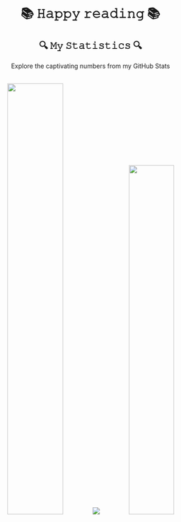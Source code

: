<body>
  <div align="center">
    <h1> 📚 𝙷𝚊𝚙𝚙𝚢 𝚛𝚎𝚊𝚍𝚒𝚗𝚐 📚 </h1>
  </div>
  
  <section>
    <h2 align="center"> 🔍 𝙼𝚢 𝚂𝚝𝚊𝚝𝚒𝚜𝚝𝚒𝚌𝚜 🔍 </h2>
    <p align="center"> Explore the captivating numbers from my GitHub Stats </p>
    <br>
    <div align="center">
      <img src="https://github-readme-stats.vercel.app/api?username=TolMen&count_private=true&show_icons=true&theme=midnight-purple" width="50%"/>
      <img src="https://github-readme-activity-graph.cyclic.app/graph?username=TolMen&bg_color=0d1117&color=9745f5&line=ffffff&point=9f4bff&hide_border=true&custom_title=Graph%20of%20my%20holdings&radius=10&height=400"/>
      <img src="https://github-readme-stats.vercel.app/api/top-langs/?username=TolMen&theme=midnight-purple" width="45%"/>
    </div>
  </section>
</body  
